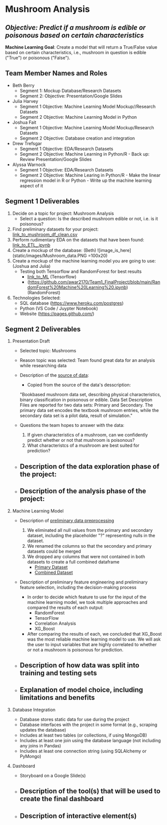 # Mushroom Analysis
## *Objective: Predict if a mushroom is edible or poisonous based on certain characteristics*

**Machine Learning Goal**: Create a model that will return a True/False value based on certain characteristics, i.e., mushroom in question is edible ("True") or poisonous ("False").

## Team Member Names and Roles
- Beth Berry 
    * Segment 1: Mockup Database/Research Datasets
    * Segment 2: Objective: Presentation/Google Slides
- Julia Harvey
    * Segment 1 Objective: Machine Learning Model Mockup//Research Datasets
    * Segment 2 Objective: Machine Learning Model in Python 
- Joshua Fait
    * Segment 1 Objective: Machine Learning Model Mockup/Research Datasets
    * Segment 2 Objective: Database creation and integration
- Drew Trefsgar
    * Segment 1 Objective: EDA/Research Datasets
    * Segment 2 Objective: Machine Learning in Python/R
            - Back up: Review Presentation/Google Slides
- Alyssa Warnock 
    * Segment 1 Objective: EDA/Research Datasets
    * Segment 2 Objective: Machine Learing in Python/R 
            - Make the linear regression model in R or Python
            - Write up the machine learning aspect of it

## Segment 1 Deliverables
1. Decide on a topic for project: Mushroom Analysis
    * Select a question: Is the described mushroom edible or not, i.e. is it poisonous?
2. Find preliminary datasets for your project: [link_to_mushroom_df_clean.csv](Resources/mushroom_df_clean.csv)
3. Perform rudimentary EDA on the datasets that have been found: [link_to_ETL_.ipynb](ETL%20.ipynb)
4. Create a mockup of the database: (Beth) ![image_is_here](static/images/Mushroom_data.PNG =100x20)
5. Create a mockup of the machine learning model you are going to use: (Joshua and Julia)
    * Testing both Tensorflow and RandomForest for best results
	    - [link_to_ML](machineLearning.ipynb) (Tensorflow)
	    - (https://github.com/awar2170/Team1_FinalProject/blob/main/RandomForest%20Machine%20Learning%20.ipynb) (RandomForest)
6. Technologies Selected:
    * SQL database (https://www.heroku.com/postgres)
    * Python (VS Code / Juypter Notebook)
    * Website (https://pages.github.com/)

## Segment 2 Deliverables 
1. Presentation Draft     
    * Selected topic: Mushrooms
    * Reason topic was selected: Team found great data for an analysis while researching data
    * Description of the [source of data](https://github.com/ghattab/secondarydata):
        - Copied from the source of the data's desscription: 

        "Bookbased mushroom data set, describing physical characteristics, binary classification in poisonous or edible. Data Set Description Files are reported for two data sets: Primary and Secondary. The primary data set encodes the textbook mushroom entries, while the secondary data set is a pilot data, result of simulation." 

    * Questions the team hopes to answer with the data:
        1. If given characteristics of a mushroom, can we confidently predict whether or not that mushroom is poisonous? 
        2. What characteristcs of a mushroom are best suited for prediction?

    * Description of the data exploration phase of the project:
        - 

    * Description of the analysis phase of the project:
        - 

2. Machine Learning Model 
    * Description of [preliminary data preprocessing](https://github.com/awar2170/Team1_FinalProject/blob/main/ETL%20.ipynb)
        1. We eliminated all null values from the primary and secondary dataset, including the placeholder "?" representing nulls in the dataset. 
        2. We renamed the columns so that the secondary and primary datasets could be merged 
        3. We dropped any columns that were not contained in both datasets to create a full combined dataframe
            - [Primary Dataset](https://github.com/awar2170/Team1_FinalProject/blob/main/Resources/mushrooms_df_clean.csv)
            - [Combined Dataset](https://github.com/awar2170/Team1_FinalProject/blob/main/Resources/mushrooms_combined_df_clean.csv)

    * Description of preliminary feature engineering and preliminary feature selection, including the decision-making process
        - In order to decide which feature to use for the input of the machine learning model, we took multiple approaches and compared the results of each output: 
            - RandomForest
            - TensorFlow
            - Correlation Analysis 
            - XG_Boost
        - After comparing the results of each, we concluded that XG_Boost was the most reliable machine learning model to use.  We will ask the user to input variables that are highly correlated to whether or not a mushroom is poisonous for prediction. 
    
    * Description of how data was split into training and testing sets
        - 
    
    * Explanation of model choice, including limitations and benefits
        - 

3. Database Integration 
    * Database stores static data for use during the project
    * Database interfaces with the project in some format (e.g., scraping updates the database)
    * Includes at least two tables (or collections, if using MongoDB)
    * Includes at least one join using the database language (not including any joins in Pandas)
    * Includes at least one connection string (using SQLAlchemy or PyMongo)

4. Dashboard
    * Storyboard on a Google Slide(s)
    * Description of the tool(s) that will be used to create the final dashboard
        - 

    * Description of interactive element(s)
        - 
